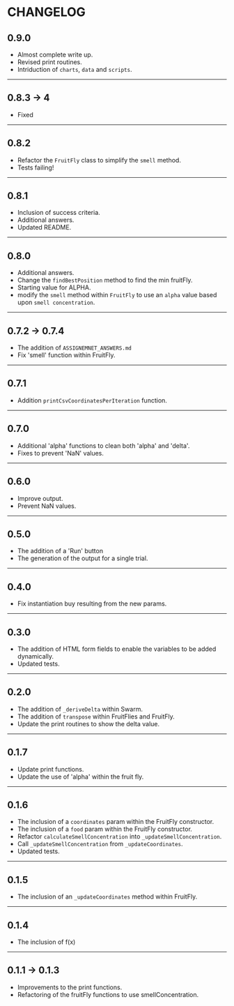 # CHANGELOG

## 0.9.0

- Almost complete write up.
- Revised print routines.
- Intriduction of `charts`, `data` and `scripts`.

---

## 0.8.3 -> 4

- Fixed

---

## 0.8.2

- Refactor the `FruitFly` class to simplify the `smell` method.
- Tests failing!

---

## 0.8.1

- Inclusion of success criteria.
- Additional answers.
- Updated README.

---

## 0.8.0

- Additional answers.
- Change the `findBestPosition` method to find the min fruitFly.
- Starting value for ALPHA.
- modify the `smell` method within `FruitFly` to use an `alpha` value based upon `smell concentration`.
 
---

## 0.7.2 -> 0.7.4

- The addition of `ASSIGNEMNET_ANSWERS.md`
- Fix 'smell' function within FruitFly.

---

## 0.7.1 

- Addition `printCsvCoordinatesPerIteration` function.

---

## 0.7.0

- Additional 'alpha' functions to clean both 'alpha' and 'delta'.
- Fixes to prevent 'NaN' values.

---

## 0.6.0

- Improve output.
- Prevent NaN values.

---

## 0.5.0

- The addition of a 'Run' button
- The generation of the output for a single trial.

---

## 0.4.0

- Fix instantiation buy resulting from the new params.

---

## 0.3.0

- The addition of HTML form fields to enable the variables to be added dynamically.
- Updated tests.

---

## 0.2.0

- The addition of `_deriveDelta` within Swarm.
- The addition of `transpose` within FruitFlies and FruitFly.
- Update the print routines to show the delta value.

---

## 0.1.7

- Update print functions.
- Update the use of 'alpha' within the fruit fly.

---

## 0.1.6

- The inclusion of a `coordinates` param within the FruitFly constructor.
- The inclusion of a `food` param within the FruitFly constructor.
- Refactor `calculateSmellConcentration` into `_updateSmellConcentration`.
- Call `_updateSmellConcentration` from `_updateCoordinates`.
- Updated tests.

---

## 0.1.5

- The inclusion of an `_updateCoordinates` method within FruitFly.

---

## 0.1.4

- The inclusion of f(x)

---

## 0.1.1 -> 0.1.3

- Improvements to the print functions.
- Refactoring of the fruitFly functions to use smellConcentration.
